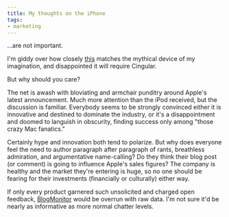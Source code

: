 ```yaml
---
title: My thoughts on the iPhone
tags:
- marketing
---
```


...are not important.

I'm giddy over how closely [this][1] matches the mythical device of my imagination, and disappointed it will require Cingular.

But why should you care?

The net is awash with bloviating and armchair punditry around Apple's latest announcement.  Much more attention than the iPod received, but the discussion is familiar.  Everybody seems to be strongly convinced either it is innovative and destined to dominate the industry, or it's a disappointment and doomed to languish in obscurity, finding success only among "those crazy Mac fanatics."

Certainly hype and innovation both tend to polarize.  But why does everyone feel the need to author paragraph after paragraph of rants, breathless admiration, and argumentative name-calling?  Do they think their blog post (or comment) is going to influence Apple's sales figures?  The company is healthy and the market they're entering is huge, so no one should be fearing for their investments (financially or culturally) either way.

If only every product garnered such unsolicited and charged open feedback, [BlogMonitor][2] would be overrun with raw data.  I'm not sure it'd be nearly as informative as more normal chatter levels.

   [1]: http://www.time.com/time/business/article/0,8599,1575743,00.html
   [2]: http://www.blogmonitor.com/
